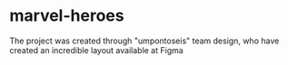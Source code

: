 # marvel-heroes
The project was created through "umpontoseis" team design, who have created an incredible layout available at Figma
